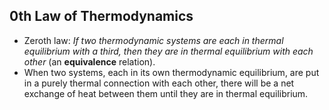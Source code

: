 0th Law of Thermodynamics
-------------------------

* Zeroth law: _If two thermodynamic systems are each in thermal equilibrium with a third, then they are in thermal equilibrium with each other_ (an **equivalence** relation).
* When two systems, each in its own thermodynamic equilibrium, are put in a purely thermal connection with each other, there will be a net exchange of heat between them until they are in thermal equilibrium.
